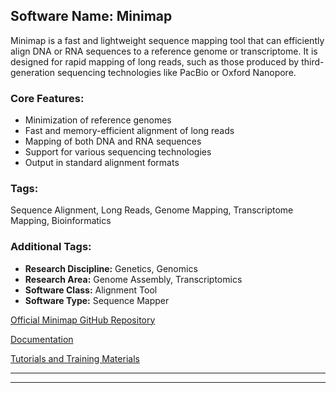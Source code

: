 ## Software Name: Minimap

Minimap is a fast and lightweight sequence mapping tool that can efficiently align DNA or RNA sequences to a reference genome or transcriptome. It is designed for rapid mapping of long reads, such as those produced by third-generation sequencing technologies like PacBio or Oxford Nanopore.

### Core Features:
- Minimization of reference genomes
- Fast and memory-efficient alignment of long reads
- Mapping of both DNA and RNA sequences
- Support for various sequencing technologies
- Output in standard alignment formats

### Tags:
Sequence Alignment, Long Reads, Genome Mapping, Transcriptome Mapping, Bioinformatics

### Additional Tags:
- **Research Discipline:** Genetics, Genomics
- **Research Area:** Genome Assembly, Transcriptomics
- **Software Class:** Alignment Tool
- **Software Type:** Sequence Mapper

[Official Minimap GitHub Repository](https://github.com/lh3/minimap)

[Documentation](https://lh3.github.io/minimap2/minimap2.html)

[Tutorials and Training Materials](https://lh3.github.io/minimap2/minimap2.html#10) 

---
--------------------------------------
